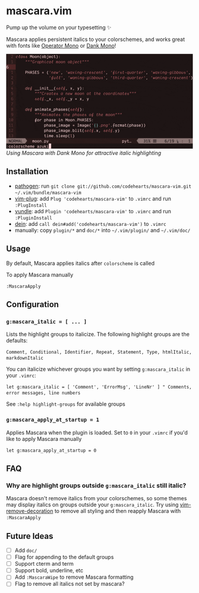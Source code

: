 # mascara.vim

Pump up the volume on your typesetting ✨

Mascara applies persistent italics to your colorschemes, and works great with fonts like [Operator Mono](https://www.typography.com/fonts/operator/styles/operatormonoscreensmart) or [Dank Mono](https://dank.sh)!

![GIF showing persistent italics throughout colorschemes](assets/teaser.gif?raw=true)
_Using Mascara with Dank Mono for attractive italic highlighting_

## Installation

- [pathogen](https://github.com/tpope/vim-pathogen): run `git clone git://github.com/codehearts/mascara-vim.git ~/.vim/bundle/mascara-vim`
- [vim-plug](https://github.com/junegunn/vim-plug): add `Plug 'codehearts/mascara-vim'` to `.vimrc` and run `:PlugInstall`
- [vundle](https://github.com/VundleVim/Vundle.vim): add `Plugin 'codehearts/mascara-vim'` to `.vimrc` and run `:PluginInstall`
- [dein](https://github.com/Shougo/dein.vim): add `call dein#add('codehearts/mascara-vim')` to `.vimrc`
- manually: copy  `plugin/*` and `doc/*` into `~/.vim/plugin/` and `~/.vim/doc/`

## Usage

By default, Mascara applies italics after `colorscheme` is called

To apply Mascara manually

    :MascaraApply

## Configuration

### `g:mascara_italic = [ ... ]`

Lists the highlight groups to italicize. The following highlight groups are the defaults:

    Comment, Conditional, Identifier, Repeat, Statement, Type, htmlItalic, markdownItalic

You can italicize whichever groups you want by setting `g:mascara_italic` in your `.vimrc`:

    let g:mascara_italic = [ 'Comment', 'ErrorMsg', 'LineNr' ] " Comments, error messages, line numbers

See `:help highlight-groups` for available groups

### `g:mascara_apply_at_startup = 1`

Applies Mascara when the plugin is loaded. Set to `0` in your `.vimrc` if you'd like to apply Mascara manually

    let g:mascara_apply_at_startup = 0

## FAQ

### Why are highlight groups outside `g:mascara_italic` still italic?

Mascara doesn't remove italics from your colorschemes, so some themes may display italics on groups outside your `g:mascara_italic`. Try using [vim-remove-decoration](https://github.com/rbtnn/vim-remove-decoration) to remove all styling and then reapply Mascara with `:MascaraApply`

## Future Ideas

- [ ] Add `doc/`
- [ ] Flag for appending to the default groups
- [ ] Support cterm and term
- [ ] Support bold, underline, etc
- [ ] Add `:MascaraWipe` to remove Mascara formatting
- [ ] Flag to remove all italics not set by mascara?
